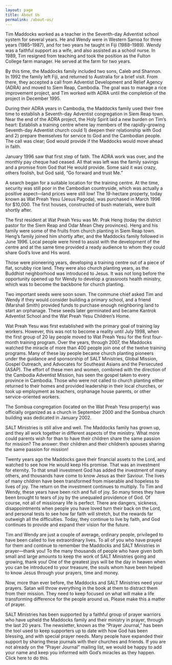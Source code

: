 ```yaml
---
layout: page
title: About Us
permalink: /about-us/
---
```


Tim Maddocks worked as a teacher in the Seventh-day Adventist school system for
several years. He and Wendy were in Western Samoa for three years (1985–1987),
and for two years he taught in Fiji (1988–1989). Wendy was a faithful support as
a wife, and also assisted as a school nurse. In 1989, Tim resigned from teaching
and took the position as the Fulton College farm manager. He served at the farm
for two years.

By this time, the Maddocks family included two sons, Caleb and Shannon. In 1992
the family left Fiji, and returned to Australia for a brief visit. From there,
they accepted a call from Adventist Development and Relief Agency (ADRA) and
moved to Siem Reap, Cambodia. The goal was to manage a rice improvement project,
and Tim worked with ADRA until the completion of the project in December 1995.

During their ADRA years in Cambodia, the Maddocks family used their free time to
establish a Seventh-day Adventist congregation in Siem Reap town. Near the end
of the ADRA project, the Holy Spirit laid a new burden on Tim’s heart: Establish
a training centre where lay members of the rapidly-growing Seventh-day Adventist
church could 1) deepen their relationship with God and 2) prepare themselves for
service to God and the Cambodian people. The call was clear; God would provide
if the Maddocks would move ahead in faith.

January 1996 saw that first step of faith. The ADRA work was over, and the
monthly pay cheque had ceased. All that was left was the family savings and a
promise from God that He would provide. Some said it was crazy, others foolish,
but God said, “Go forward and trust Me.”

A search began for a suitable location for the training centre. At the time,
security was still poor in the Cambodian countryside, which was actually a
positive aspect—land prices were still low! The 19-hectare property, today known
as Wat Preah Yesu (Jesus Pagoda), was purchased in March 1996 for $10,000. The
first houses, constructed of bush materials, were built shortly after.

The first resident at Wat Preah Yesu was Mr. Prak Heng (today the district
pastor for the Siem Reap and Odar Mean Chey provinces). Heng and his family
were some of the fruits from church planting in Siem Reap town. Heng’s family
joined him shortly after, and the Maddocks family followed in June 1996. Local
people were hired to assist with the development of the centre and at the same
time provided a ready audience to whom they could share God’s love and His word.

Those were pioneering years, developing a training centre out of a piece of
flat, scrubby rice land. They were also church planting years, as the Buddhist
neighborhood was introduced to Jesus. It was not long before the opportunity
opened up for Wendy to develop a grassroots health ministry, which was to become
the backbone for church planting.

Two important seeds were soon sown. The commune chief asked Tim and Wendy if
they would consider building a primary school, and a friend (Marshall Smith)
provided funds to purchase enough neighboring land to start an orphanage. These
seeds later germinated and became Kantrok Adventist School and the Wat Preah
Yesu Children’s Home.

Wat Preah Yesu was first established with the primary goal of training lay
workers. However, this was not to become a reality until July 1998, when the
first group of 20 lay people moved to Wat Preah Yesu for the first four-month
training program. Over the years, through 2007, the Maddocks watched the miracle
of more than 400 people join one of the twelve training programs. Many of these
lay people became church planting pioneers under the guidance and sponsorship of
SALT Ministries, Global Mission, Gospel Outreach, and Advocates for Southeast
Asians and the Persecuted (ASAP). The effort of these men and women, combined
with the direction of the Cambodia Adventist Mission, has seen the gospel taken
to every province in Cambodia. Those who were not called to church planting
either returned to their homes and provided leadership in their local churches,
or took up employment as teachers, orphanage house parents, or other
service-oriented workers.

The Sombua congregation (located on the Wat Preah Yesu property) was officially
organized as a church in September 2000 and the Sombua church building was
dedicated in January 2002.

SALT Ministries is still alive and well. The Maddocks family has grown up, and
they all work together in different aspects of the ministry. What more could
parents wish for than to have their children share the same passion for mission?
The answer: their children and their children’s spouses sharing the same passion
for mission!

Twenty years ago the Maddocks gave their financial assets to the Lord, and
watched to see how He would keep His promise. That was an investment for
eternity. To that small investment God has added the investment of many others,
and thousands have come to know Jesus as their Saviour. The lives of many
children have been transformed from miserable and hopeless to lives of joy. The
return on the investment continues to multiply. To Tim and Wendy, these years
have been rich and full of joy. So many times they have been brought to tears of
joy by the unequaled providence of God. Of course, not all of missionary life is
perfect. There are dangers, sickness, disappointments when people you have loved
turn their back on the Lord, and personal tests to see how far faith will
stretch, but the rewards far outweigh all the difficulties. Today, they continue
to live by faith, and God continues to provide and expand their vision for the
future.

Tim and Wendy are just a couple of average, ordinary people, privileged to have
been called to live extraordinary lives. To all of you who have prayed for them
and continue to remember the Maddocks and SALT Ministries in prayer—thank you!
To the many thousands of people who have given both small and large amounts to
keep the work of SALT Ministries going and growing, thank you! One of the
greatest joys will be the day in heaven when you can be introduced to your
treasure, the souls whom have been helped to know Jesus through your prayers,
time and money.

Now, more than ever before, the Maddocks and SALT Ministries need your prayers.
Satan will throw everything in the book at them to distract them from their
mission. They need to keep focused on what will make a life transforming
difference for the people around us. Please make this a matter of prayer.

SALT Ministries has been supported by a faithful group of prayer warriors who
have upheld the Maddocks family and their ministry in prayer, through the last
20 years. The newsletter, known as the “Prayer Journal,” has been the tool used
to keep supporters up to date with how God has been blessing, and with special
prayer needs. Many people have expanded their support by sharing these journals
with their churches and friends. If you are not already on the “Prayer Journal”
mailing list, we would be happy to add your name and keep you informed with
God’s miracles as they happen. Click here to do this.

